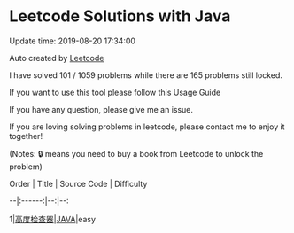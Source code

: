 # Leetcode Solutions with Java
Update time: 2019-08-20 17:34:00

Auto created by [Leetcode](https://leetcode-cn.com/problems)

I have solved 101 / 1059 problems while there are 165 problems still locked.

If you want to use this tool please follow this Usage Guide

If you have any question, please give me an issue.

If you are loving solving problems in leetcode, please contact me to enjoy it together!

(Notes: 🔒 means you need to buy a book from Leetcode to unlock the problem)

Order | Title | Source Code | Difficulty

--|:------:|--:|--:

1|[高度检查器](https://leetcode-cn.com/problems/height-checker/submissions/)|[JAVA](https://leetcode-cn.com/problems/height-checker/submissions/)|easy


